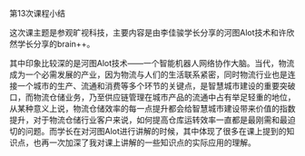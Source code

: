 第13次课程小结

​		这次课主题是参观旷视科技，主要内容是由李佳骏学长分享的河图Alot技术和许欣然学长分享的brain++。

​		其中印象比较深的是河图Alot技术——一个智能机器人网络协作大脑。当代，物流成为一个必需发展的产业，因为物流与人们的生活联系紧密，同时物流行业也是连接一个城市的生产、流通和消费等多个环节的关键点，是智慧城市建设的重要突破口，而物流仓储业务，乃至供应链管理在城市产品的流通中占有举足轻重的地位，从某种意义上说，物流仓储效率的每一点提升都会给智慧城市建设带来价值的指数提升，对于物流仓储行业客户来说，如何提高仓库运转效率一直都是最刚需和最迫切的问题。而学长在对河图Alot进行讲解的时候，其中体现了很多在课上提到的知识点，也再一次加深了我对课上讲解的一些知识点的实际应用的理解。